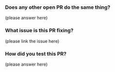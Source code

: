 <!--
PLEASE DON'T DELETE THIS TEMPLATE UNTIL YOU HAVE READ THE FIRST SECTION.

**What happens if you SKIP this step?**

Your pull request will NOT be evaluated!

PLEASE NOTE THAT PRs WITHOUT THE TEMPLATE IN PLACE WILL BE CLOSED RIGHT FROM THE START.

Thanks for helping us help you!
-->

### Does any other open PR do the same thing?

<!--
**Please keep in mind that we apply the FIFO rule for PRs, so if your PR comes after an existing one and there is no compelling reason to merge it instead of the existing one it will be discarded!**

If another PR exists that has similar scope to yours, please specify why you opened yours.
This could be one of the following (but not limited to)

 - the previous PR is stalled, as it's really old and the author didn't continue working on it
 - there are conflicts with the `master` branch and the author didn't fix them
 - the PR doesn't apply anymore (please specify why)
 - my PR is better (please specify why)
 -->

(please answer here)

### What issue is this PR fixing?

(please link the issue here)

### How did you test this PR?

<!--
Please let us know how you have verified that your changes work.

Ideally, your PR should contain a step-by-step test plan, so that reviewers can easily verify your changes.

Your PR will have much better chances of being merged if it is straightforward to verify.

Some questions you might want to think about:

- Which platform (eg. Android/iOS) & Maps API (eg. Google/Apple) does this change affect, if any?
- Did you test this on a real device, or in a simulator?
- Are there any platforms you were not able to test?
-->

(please answer here)

<!--
Thanks for your contribution :)
-->
